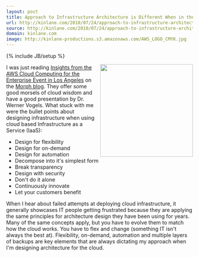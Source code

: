 ```yaml
---
layout: post
title: Approach to Infrastructure Architecture is Different When in the Amazon Cloud
url: http://kinlane.com/2010/07/24/approach-to-infrastructure-architecture-is-different-when-in-the-amazon-cloud/
source: http://kinlane.com/2010/07/24/approach-to-infrastructure-architecture-is-different-when-in-the-amazon-cloud/
domain: kinlane.com
image: http://kinlane-productions.s3.amazonaws.com/AWS_LOGO_CMYK.jpg
---
```

{% include JB/setup %}

<p>
     <img class="alignnone c1" title="Amazon Web Services" src="http://kinlane-productions.s3.amazonaws.com/AWS_LOGO_CMYK.jpg" alt="" width="250" align="right" />I was just reading <a href="http://www.mor.ph/node/275" target="_blank">Insights from the AWS Cloud Computing for the Enterprise Event in Los Angeles</a> on the <a href="http://www.mor.ph" target="_blank">Morph blog</a>. They offer some good morsels of cloud wisdom and have a good presentation by Dr. Werner Vogels. What stuck with me were the bullet points about designing infrastructure when using cloud based Infrastructure as a Service (IaaS):
</p>
<ul class="mainlist">
     <li>Design for flexibility
     </li>
     <li>Design for on-demand
     </li>
     <li>Design for automation
     </li>
     <li>Decompose into it's simplest form
     </li>
     <li>Break transparency
     </li>
     <li>Design with security
     </li>
     <li>Don't do it alone
     </li>
     <li>Continuously innovate
     </li>
     <li>Let your customers benefit
     </li>
</ul>
<p>
     When I hear about failed attempts at deploying cloud infrastructure, it generally showcases IT people getting frustrated because they are applying the same principles for architecture design they have been using for years. Many of the same concepts apply, but you have to evolve them to match how the cloud works. You have to flex and change (something IT isn't always the best at). Flexibility, on-demand, automation and multiple layers of backups are key elements that are always dictating my approach when I'm designing architecture for the cloud.
</p>
